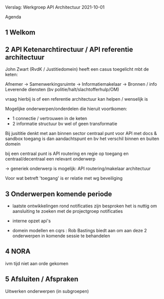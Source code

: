 Verslag: Werkgroep API Architectuur 2021-10-01

Agenda

## 1 Welkom


## 2 API Ketenarchtirectuur / API referentie architectuur

John Zwart (RvdK / Justitiedomein) heeft een casus toegelicht mbt de keten:

Afnemer -> Samenwerkingsruimte -> Informatiemakelaar -> Bronnen / info Leverende diensten (bv politie/halt/slachtofferhulp/OM)

vraag hierbij is of een referentie architectuur kan helpen / wenselijk is

Mogelijke onderwerpen/onderdelen die hieruit voortkomen:
- 1 connectie / vertrouwen in de keten
- 2 informatie structuur bv wel of geen transformatie

Bij jusititie denkt met aan binnen sector centraal punt voor API
met docs & sandbox
toegang is dan aandachtspunt en
bv het verschil binnen en buiten domein

bij een centraal punt is API routering en regie op toegang en centraal/decentraal een relevant onderwerp

-> generiek onderwerp is mogelijk: API routering/makelaar architectuur

Voor wat betreft 'toegang' is er relatie met wg beveiliging 


## 3 Onderwerpen komende periode

- laatste ontwikkelingen rond notificaties zijn besproken
het is nuttig om aansluiting te zoeken met de projectgroep notificaties

- interne opzet api's
- domein modellen en cqrs :
Rob Bastings biedt aan om aan deze 2 onderwerpen in komende sessie te behandelen


## 4 NORA

ivm tijd niet aan orde gekomen

## 5 Afsluiten / Afspraken

Uitwerken onderwerpen (in subgroepen)
